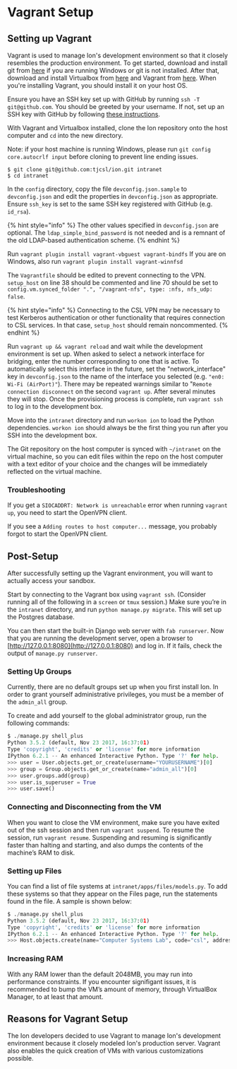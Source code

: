 # Vagrant Setup

## Setting up Vagrant

Vagrant is used to manage Ion's development environment so that it closely resembles the production environment. To get started, download and install git from [here](https://git-scm.com/downloads) if you are running Windows or git is not installed. After that, download and install Virtualbox from [here](https://www.virtualbox.org/wiki/Downloads) and Vagrant from [here](http://docs.vagrantup.com/v2/installation/index.html). When you're installing Vagrant, you should install it on your host OS.

Ensure you have an SSH key set up with GitHub by running `ssh -T git@github.com`. You should be greeted by your username. If not, set up an SSH key with GitHub by following [these instructions](https://help.github.com/articles/generating-an-ssh-key/).

With Vagrant and Virtualbox installed, clone the Ion repository onto the host computer and `cd` into the new directory.

Note: if your host machine is running Windows, please run `git config core.autocrlf input` before cloning to prevent line ending issues.

```text
$ git clone git@github.com:tjcsl/ion.git intranet
$ cd intranet
```

In the `config` directory, copy the file `devconfig.json.sample` to `devconfig.json` and edit the properties in `devconfig.json` as appropriate. Ensure `ssh_key` is set to the same SSH key registered with GitHub \(e.g. `id_rsa`\).

{% hint style="info" %}
The other values specified in `devconfig.json` are optional. The `ldap_simple_bind_password` is not needed and is a remnant of the old LDAP-based authentication scheme.
{% endhint %}

Run `vagrant plugin install vagrant-vbguest vagrant-bindfs` If you are on Windows, also run `vagrant plugin install vagrant-winnfsd`

The `Vagrantfile` should be edited to prevent connecting to the VPN. `setup_host` on line 38 should be commented and line 70 should be set to `config.vm.synced_folder ".", "/vagrant-nfs", type: :nfs, nfs_udp: false`.

{% hint style="info" %}
Connecting to the CSL VPN may be necessary to test Kerberos authentication or other functionality that requires connection to CSL services. In that case, `setup_host` should remain noncommented.
{% endhint %}

Run `vagrant up && vagrant reload` and wait while the development environment is set up. When asked to select a network interface for bridging, enter the number corresponding to one that is active. To automatically select this interface in the future, set the "network\_interface" key in `devconfig.json` to the name of the interface you selected \(e.g. `"en0: Wi-Fi (AirPort)"`\). There may be repeated warnings similar to "`Remote connection disconnect` on the second `vagrant up`. After several minutes they will stop. Once the provisioning process is complete, run `vagrant ssh` to log in to the development box.

Move into the `intranet` directory and run `workon ion` to load the Python dependencies. `workon ion` should always be the first thing you run after you SSH into the development box.

The Git repository on the host computer is synced with `~/intranet` on the virtual machine, so you can edit files within the repo on the host computer with a text editor of your choice and the changes will be immediately reflected on the virtual machine.

### Troubleshooting

If you get a `SIOCADDRT: Network is unreachable` error when running `vagrant up`, you need to start the OpenVPN client.

If you see a `Adding routes to host computer...` message, you probably forgot to start the OpenVPN client.

## Post-Setup

After successfully setting up the Vagrant environment, you will want to actually access your sandbox.

Start by connecting to the Vagrant box using `vagrant ssh`. \(Consider running all of the following in a `screen` or `tmux` session.\) Make sure you’re in the `intranet` directory, and run `python manage.py migrate`. This will set up the Postgres database.

You can then start the built-in Django web server with `fab runserver`. Now that you are running the development server, open a browser to [http://127.0.0.1:8080](http://127.0.0.1:8080) and log in. If it fails, check the output of `manage.py runserver`.

### Setting Up Groups

Currently, there are no default groups set up when you first install Ion. In order to grant yourself administrative privileges, you must be a member of the `admin_all` group.

To create and add yourself to the global administrator group, run the following commands:

```python
$ ./manage.py shell_plus
Python 3.5.2 (default, Nov 23 2017, 16:37:01) 
Type 'copyright', 'credits' or 'license' for more information
IPython 6.2.1 -- An enhanced Interactive Python. Type '?' for help.
>>> user = User.objects.get_or_create(username="YOURUSERNAME")[0]
>>> group = Group.objects.get_or_create(name="admin_all")[0]
>>> user.groups.add(group)
>>> user.is_superuser = True
>>> user.save()
```

### Connecting and Disconnecting from the VM

When you want to close the VM environment, make sure you have exited out of the ssh session and then run `vagrant suspend`. To resume the session, run `vagrant resume`. Suspending and resuming is significantly faster than halting and starting, and also dumps the contents of the machine’s RAM to disk.

### Setting up Files

You can find a list of file systems at `intranet/apps/files/models.py`. To add these systems so that they appear on the Files page, run the statements found in the file. A sample is shown below:

```python
$ ./manage.py shell_plus
Python 3.5.2 (default, Nov 23 2017, 16:37:01) 
Type 'copyright', 'credits' or 'license' for more information
IPython 6.2.1 -- An enhanced Interactive Python. Type '?' for help.
>>> Host.objects.create(name="Computer Systems Lab", code="csl", address="remote.tjhsst.edu", linux=True)
```

### Increasing RAM

With any RAM lower than the default 2048MB, you may run into performance constraints. If you encounter signifigant issues, it is recommended to bump the VM’s amount of memory, through VirtualBox Manager, to at least that amount.

## Reasons for Vagrant Setup

The Ion developers decided to use Vagrant to manage Ion's development environment because it closely modeled Ion's production server.  Vagrant also enables the quick creation of VMs with various customizations possible.

